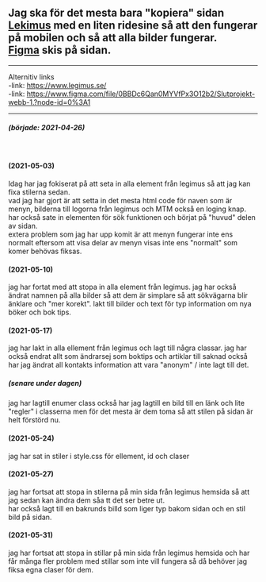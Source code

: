 Jag ska för det mesta bara "kopiera" sidan [Lekimus](https://www.legimus.se/)  med en liten ridesine så att den fungerar på mobilen och så att alla bilder fungerar.  
[Figma](https://www.figma.com/file/0BBDc6Qan0MYVfPx3O12b2/Slutprojekt-webb-1.?node-id=0%3A1) skis på sidan.
-
---
Alternitiv links  
-link: https://www.legimus.se/  
-link: https://www.figma.com/file/0BBDc6Qan0MYVfPx3O12b2/Slutprojekt-webb-1.?node-id=0%3A1

---
##### (började: 2021-04-26) 
<br />

#### (2021-05-03)
Idag har jag fokiserat på att seta in alla element från legimus så att jag kan fixa stilerna sedan.  
vad jag har gjort är att setta in det mesta html code för naven som är menyn, bilderna till logorna från legimus och MTM också en loging knap. har också sate in elementen för sök funktionen och börjat på "huvud" delen av sidan.  
extera problem som jag har upp komit är att menyn fungerar inte ens normalt eftersom att visa delar av menyn visas inte ens "normalt" som komer behövas fiksas.

#### (2021-05-10)
jag har fortat med att stopa in alla element från legimus.
jag har också ändrat namnen på alla bilder så att dem är simplare så att sökvägarna blir änklare och "mer korekt".
lakt till bilder och text för typ information om nya böker och bok tips.

#### (2021-05-17)
jag har lakt in alla ellement från legimus och lagt till några classar.
jag har också endrat allt som ändrarsej som boktips och artiklar till saknad också har jag ändrat all kontakts information att vara "anonym" / inte lagt till det.
##### (senare under dagen)
jag har lagtill enumer class också har jag lagtill en bild till en länk och lite "regler" i classerna men för det mesta är dem toma så att stilen på sidan är helt förstörd nu.

#### (2021-05-24)
jag har sat in stiler i style.css för ellement, id och claser

#### (2021-05-27)
jag har fortsat att stopa in stilerna på min sida från legimus hemsida så att jag sedan kan ändra dem såa tt det ser betre ut.  
har också lagt till en bakrunds billd som liger typ bakom sidan och en stil bild på sidan.

#### (2021-05-31)
jag har fortsat att stopa in stillar på min sida från legimus hemsida och har får många fler problem med stillar som inte vill fungera så då behöver jag fiksa egna claser för dem.